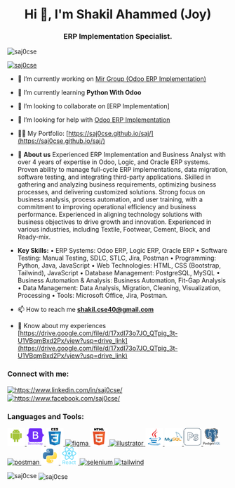 <h1 align="center">Hi 👋, I'm Shakil Ahammed (Joy)</h1>
<h3 align="center">ERP Implementation Specialist.</h3>

<p align="left"> <img src="https://komarev.com/ghpvc/?username=saj0cse&label=Profile%20views&color=0e75b6&style=flat" alt="saj0cse" /> </p>

<p align="left"> <a href="https://github.com/ryo-ma/github-profile-trophy"><img src="https://github-profile-trophy.vercel.app/?username=saj0cse" alt="saj0cse" /></a> </p>

- 🔭 I’m currently working on [Mir Group (Odoo ERP Implementation)](https://mirgroupbd.com/)

- 🌱 I’m currently learning **Python With Odoo**

- 👯 I’m looking to collaborate on [ERP Implementation]

- 🤝 I’m looking for help with [Odoo ERP Implementation](https://www.odoo.com/)

- 👨‍💻 My Portfolio: [https://saj0cse.github.io/saj/](https://saj0cse.github.io/saj/)


- 💬 **About us**
Experienced ERP Implementation and Business Analyst with over 4 years of expertise in Odoo, Logic, and Oracle ERP systems. Proven ability to manage full-cycle ERP implementations, data migration, software testing, and integrating third-party applications. Skilled in gathering and analyzing business requirements, optimizing business processes, and delivering customized solutions. Strong focus on business analysis, process automation, and user training, with a commitment to improving operational efficiency and business performance. Experienced in aligning technology solutions with business objectives to drive growth and innovation. Experienced in various industries, including Textile, Footwear, Cement, Block, and Ready-mix. 

- **Key Skills:** 
• ERP Systems: Odoo ERP, Logic ERP, Oracle ERP 
• Software Testing: Manual Testing, SDLC, STLC, Jira, Postman 
• Programming: Python, Java, JavaScript 
• Web Technologies: HTML, CSS (Bootstrap, Tailwind), JavaScript 
• Database Management: PostgreSQL, MySQL 
• Business Automation & Analysis: Business Automation, Fit-Gap Analysis 
• Data Management: Data Analysis, Migration, Cleaning, Visualization, Processing 
• Tools: Microsoft Office, Jira, Postman.

- 📫 How to reach me **shakil.cse40@gmail.com**

- 📄 Know about my experiences [https://drive.google.com/file/d/17xdI73o7JO_QTpig_3t-U1VBqmBxd2Px/view?usp=drive_link](https://drive.google.com/file/d/17xdI73o7JO_QTpig_3t-U1VBqmBxd2Px/view?usp=drive_link)

<h3 align="left">Connect with me:</h3>
<p align="left">
<a href="https://linkedin.com/in/https://www.linkedin.com/in/saj0cse/" target="blank"><img align="center" src="https://raw.githubusercontent.com/rahuldkjain/github-profile-readme-generator/master/src/images/icons/Social/linked-in-alt.svg" alt="https://www.linkedin.com/in/saj0cse/" height="30" width="40" /></a>
<a href="https://fb.com/https://www.facebook.com/saj0cse/" target="blank"><img align="center" src="https://raw.githubusercontent.com/rahuldkjain/github-profile-readme-generator/master/src/images/icons/Social/facebook.svg" alt="https://www.facebook.com/saj0cse/" height="30" width="40" /></a>
</p>


<h3 align="left">Languages and Tools:</h3>
<p align="left"> <a href="https://developer.android.com" target="_blank" rel="noreferrer"> <img src="https://raw.githubusercontent.com/devicons/devicon/master/icons/android/android-original-wordmark.svg" alt="android" width="40" height="40"/> </a> <a href="https://getbootstrap.com" target="_blank" rel="noreferrer"> <img src="https://raw.githubusercontent.com/devicons/devicon/master/icons/bootstrap/bootstrap-plain-wordmark.svg" alt="bootstrap" width="40" height="40"/> </a> <a href="https://www.w3schools.com/css/" target="_blank" rel="noreferrer"> <img src="https://raw.githubusercontent.com/devicons/devicon/master/icons/css3/css3-original-wordmark.svg" alt="css3" width="40" height="40"/> </a> <a href="https://www.figma.com/" target="_blank" rel="noreferrer"> <img src="https://www.vectorlogo.zone/logos/figma/figma-icon.svg" alt="figma" width="40" height="40"/> </a> <a href="https://www.w3.org/html/" target="_blank" rel="noreferrer"> <img src="https://raw.githubusercontent.com/devicons/devicon/master/icons/html5/html5-original-wordmark.svg" alt="html5" width="40" height="40"/> </a> <a href="https://www.adobe.com/in/products/illustrator.html" target="_blank" rel="noreferrer"> <img src="https://www.vectorlogo.zone/logos/adobe_illustrator/adobe_illustrator-icon.svg" alt="illustrator" width="40" height="40"/> </a> <a href="https://www.java.com" target="_blank" rel="noreferrer"> <img src="https://raw.githubusercontent.com/devicons/devicon/master/icons/java/java-original.svg" alt="java" width="40" height="40"/> </a> <a href="https://www.mysql.com/" target="_blank" rel="noreferrer"> <img src="https://raw.githubusercontent.com/devicons/devicon/master/icons/mysql/mysql-original-wordmark.svg" alt="mysql" width="40" height="40"/> </a> <a href="https://www.photoshop.com/en" target="_blank" rel="noreferrer"> <img src="https://raw.githubusercontent.com/devicons/devicon/master/icons/photoshop/photoshop-line.svg" alt="photoshop" width="40" height="40"/> </a> <a href="https://www.postgresql.org" target="_blank" rel="noreferrer"> <img src="https://raw.githubusercontent.com/devicons/devicon/master/icons/postgresql/postgresql-original-wordmark.svg" alt="postgresql" width="40" height="40"/> </a> <a href="https://postman.com" target="_blank" rel="noreferrer"> <img src="https://www.vectorlogo.zone/logos/getpostman/getpostman-icon.svg" alt="postman" width="40" height="40"/> </a> <a href="https://www.python.org" target="_blank" rel="noreferrer"> <img src="https://raw.githubusercontent.com/devicons/devicon/master/icons/python/python-original.svg" alt="python" width="40" height="40"/> </a> <a href="https://reactjs.org/" target="_blank" rel="noreferrer"> <img src="https://raw.githubusercontent.com/devicons/devicon/master/icons/react/react-original-wordmark.svg" alt="react" width="40" height="40"/> </a> <a href="https://www.selenium.dev" target="_blank" rel="noreferrer"> <img src="https://raw.githubusercontent.com/detain/svg-logos/780f25886640cef088af994181646db2f6b1a3f8/svg/selenium-logo.svg" alt="selenium" width="40" height="40"/> </a> <a href="https://tailwindcss.com/" target="_blank" rel="noreferrer"> <img src="https://www.vectorlogo.zone/logos/tailwindcss/tailwindcss-icon.svg" alt="tailwind" width="40" height="40"/> </a> </p>

<p><img align="left" src="https://github-readme-stats.vercel.app/api/top-langs?username=saj0cse&show_icons=true&locale=en&layout=compact" alt="saj0cse" /></p>

<p>&nbsp;<img align="center" src="https://github-readme-stats.vercel.app/api?username=saj0cse&show_icons=true&locale=en" alt="saj0cse" /></p>
